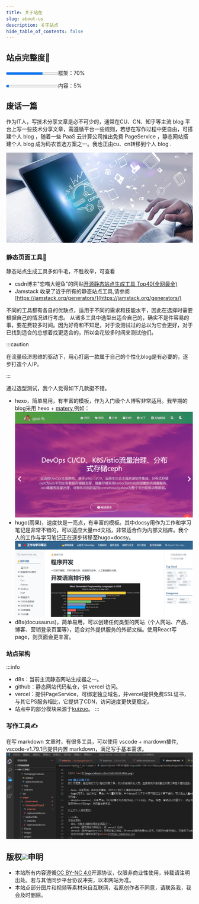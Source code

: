 ```yaml
---
title: 关于站在
slug: about-us
description: 关于站点
hide_table_of_contents: false
---
```

## 站点完整度💯
<p><progress value= "70" class= "mypro" max= "100">您的浏览器不支持progress元素</progress>框架：70%</p>
<p><progress value= "5" class= "mypro" max= "100">您的浏览器不支持progress元素</progress>内容：5%</p>



## 废话一篇
作为IT人，写技术分享文章是必不可少的，通常在CU、CN、知乎等主流 blog 平台上写一些技术分享文章，需遵循平台一些规则，若想在写作过程中更自由，可搭建个人 blog ，随着一些 PaaS 云计算公司推出免费 PageService ，静态网站搭建个人 blog 成为码农首选方案之一。我也正由cu、cn转移到个人 blog .

![Alt text](images/about-site/1695219513410.png)

### 静态页面工具🧰
静态站点生成工具多如牛毛，不胜枚举，可查看
- csdn博主"恋喵大鲤鱼"的网贴[开源静态站点生成工具 Top40(全网最全)](https://blog.csdn.net/K346K346/article/details/129430253)
- Jamstack 收录了近乎所有的静态站点工具,请参阅[https://jamstack.org/generators/](https://jamstack.org/generators/)

不同的工具都有各自的优缺点，适用于不同的需求和技能水平，因此在选择时需要根据自己的情况进行考虑。
从诸多工具中选型出适合自己的，确实不是件容易的事，要花费较多时间。因为好奇和不知足，对于没测试过的总以为它会更好，对于已找到适合的总想着找更适合的，所以会花较多时间来测试他们。

:::caution

在流量经济思维的驱动下，用心打磨一款属于自己的个性化blog是有必要的，逐步打造个人IP。

:::

通过选型测试，我个人觉得如下几款挺不错。
- hexo，简单易用，有丰富的模板，作为入门级个人博客非常适用。我早期的blog采用 hexo + [matery](https://github.com/blinkfox/hexo-theme-matery),例如：
  ![Alt text](images/about-site/1695257497289.png)
- hugo(雨果)，速度快是一亮点，有丰富的模板。其中docsy用作为工作和学习笔记是非常不错的，可以适应大量md文档，非常适合作为内部文档库。我个人的工作与学习笔记正在逐步转移至hugo+docsy。
  ![Alt text](images/about-site/1695257245289.png)
- d8s(docusaurus)，简单易用，可以创建任何类型的网站（个人网站、产品、博客、营销登录页面等），适合对外提供服务的外部文档。使用React写page，则页面会更丰富。

### 站点架构
:::info
- d8s：当前主流静态网站生成器之一。
- github：静态网站代码私仓，供 vercel 访问。
- vercel：提供PageService，可绑定独立域名，并vercel提供免费SSL证书，与其它PS服务相比，它提供了CDN，访问速度更快更稳定。
- 站点中的部分模块来源于[kuizuo](https://kuizuo.cn)。
:::

### 写作工具✍️
在写 markdown 文章时，有很多工具，可以使用 vscode + mardown插件, vscode-v1.79.1已提供内置 markdown，满足写手基本需求。
![Alt text](images/about-site/1695256045995.png)


## 版权<img width="2%" src='https://api.iconify.design/noto-v1/copyright.svg' />申明
- 本站所有内容遵循<a href="https://creativecommons.org/licenses/by/4.0/deed.zh">CC BY-NC 4.0</a>开源协议，仅限非商业性使用，转载请注明出处。若与其他同步平台协议冲突，以本网站为准。
- 本站点部分图片和视频等素材来自互联网，若原创作者不同意，请联系我，我会及时删除。
